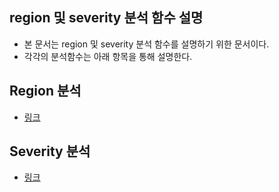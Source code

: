 ## region 및 severity 분석 함수 설명
* 본 문서는 region 및 severity 분석 함수를 설명하기 위한 문서이다.
* 각각의 분석함수는 아래 항목을 통해 설명한다.

## Region 분석
* [링크](https://github.com/JinhaSong/analysis-site/blob/crack/ModuleCommunicator/utils/region_Readme.md)

## Severity 분석
* [링크](https://github.com/JinhaSong/analysis-site/blob/crack/ModuleCommunicator/utils/severity_Readme.md)
